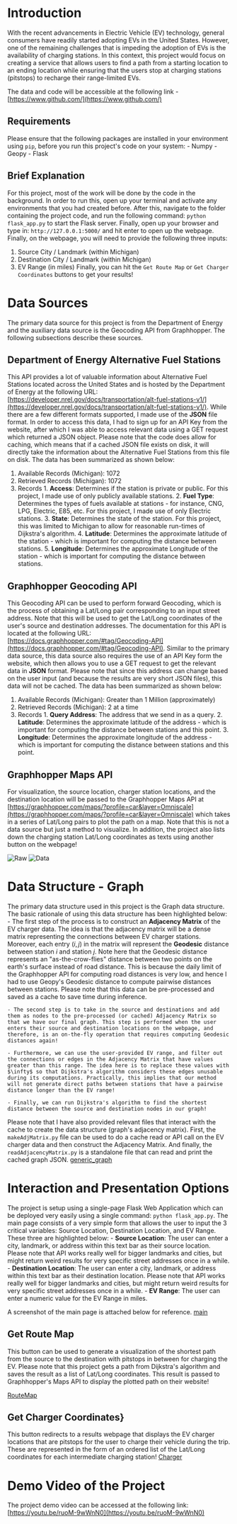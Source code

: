 # Introduction
With the recent advancements in Electric Vehicle (EV) technology, general consumers have readily started adopting EVs in the United States. However, one of the remaining challenges that is impeding the adoption of EVs is the availability of charging stations. In this context, this project would focus on creating a service that allows users to find a path from a starting location to an ending location while ensuring that the users stop at charging stations (pitstops) to recharge their range-limited EVs.

The data and code will be accessible at the following link - [https://www.github.com/](https://www.github.com/)

## Requirements
Please ensure that the following packages are installed in your environment using `pip`, before you run this project's code on your system:
    - Numpy
    - Geopy
    - Flask
## Brief Explanation
For this project, most of the work will be done by the code in the background. In order to run this, open up your terminal and activate any environments that you had created before. After this, navigate to the folder containing the project code, and run the following command: `python flask_app.py` to start the Flask server. Finally, open up your browser and type in: `http://127.0.0.1:5000/` and hit enter to open up the webpage. Finally, on the webpage, you will need to provide the following three inputs:
  1. Source City / Landmark (within Michigan)
  2. Destination City / Landmark (within Michigan)
  3. EV Range (in miles)
Finally, you can hit the `Get Route Map` or `Get Charger Coordinates` buttons to get your results!

# Data Sources
The primary data source for this project is from the Department of Energy and the auxiliary data source is the Geocoding API from Graphhopper. The following subsections describe these sources.

## Department of Energy Alternative Fuel Stations
This API provides a lot of valuable information about Alternative Fuel Stations located across the United States and is hosted by the Department of Energy at the following URL: [https://developer.nrel.gov/docs/transportation/alt-fuel-stations-v1/](https://developer.nrel.gov/docs/transportation/alt-fuel-stations-v1/). While there are a few different formats supported, I made use of the **JSON** file format. In order to access this data, I had to sign up for an API Key from the website, after which I was able to access relevant data using a GET request which returned a JSON object. Please note that the code does allow for caching, which means that if a cached JSON file exists on disk, it will directly take the information about the Alternative Fuel Stations from this file on disk. The data has been summarized as shown below:
  1. Available Records (Michigan): 1072
  2. Retrieved Records (Michigan): 1072
  3. Records
    1. **Access**: Determines if the station is private or public. For this project, I made use of only publicly available stations.
    2. **Fuel Type**: Determines the types of fuels available at stations - for instance, CNG, LPG, Electric, E85, etc. For this project, I made use of only Electric stations.
    3. **State**: Determines the state of the station. For this project, this was limited to Michigan to allow for reasonable run-times of Dijkstra's algorithm.
    4. **Latitude**: Determines the approximate latitude of the station - which is important for computing the distance between stations.
    5. **Longitude**: Determines the approximate Longitude of the station - which is important for computing the distance between stations.


## Graphhopper Geocoding API
This Geocoding API can be used to perform forward Geocoding, which is the process of obtaining a Lat/Long pair corresponding to an input street address. Note that this will be used to get the Lat/Long coordinates of the user's source and destination addresses. The documentation for this API is located at the following URL: [https://docs.graphhopper.com/#tag/Geocoding-API](https://docs.graphhopper.com/#tag/Geocoding-API). Similar to the primary data source, this data source also requires the use of an API Key form the website, which then allows you to use a GET request to get the relevant data in **JSON** format. Please note that since this address can change based on the user input (and because the results are very short JSON files), this data will not be cached. The data has been summarized as shown below:
  1. Available Records (Michigan): Greater than 1 Million (approximately)
  2. Retrieved Records (Michigan): 2 at a time
  3. Records
    1. **Query Address**: The address that we send in as a query.
    2. **Latitude**: Determines the approximate latitude of the address - which is important for computing the distance between stations and this point.
    3. **Longitude**: Determines the approximate longitude of the address - which is important for computing the distance between stations and this point.


## Graphhopper Maps API
For visualization, the source location, charger station locations, and the destination location will be passed to the Graphhopper Maps API at [https://graphhopper.com/maps/?profile=car&layer=Omniscale](https://graphhopper.com/maps/?profile=car&layer=Omniscale) which takes in a series of Lat/Long pairs to plot the path on a map. Note that this is not a data source but just a method to visualize. In addition, the project also lists down the charging station Lat/Long coordinates as texts using another button on the webpage!

![Raw](rawData.PNG)
![Data](data_graph.PNG)


# Data Structure - Graph
The primary data structure used in this project is the Graph data structure. The basic rationale of using this data structure has been highlighted below:
    - The first step of the process is to construct an **Adjacency Matrix** of the EV charger data. The idea is that the adjacency matrix will be a dense matrix representing the connections between EV charger stations. Moreover, each entry ($i,j$) in the matrix will represent the **Geodesic** distance between station $i$ and station $j$. Note here that the Geodesic distance represents an "as-the-crow-flies" distance between two points on the earth's surface instead of road distance. This is because the daily limit of the Graphhopper API for computing road distances is very low, and hence I had to use Geopy's Geodesic distance to compute pairwise distances between stations. Please note that this data can be pre-processed and saved as a cache to save time during inference.

    - The second step is to take in the source and destinations and add them as nodes to the pre-processed (or cached) Adjacency Matrix so that we have our final graph. This step is performed when the user enters their source and destination locations on the webpage, and therefore, is an on-the-fly operation that requires computing Geodesic distances again!

    - Furthermore, we can use the user-provided EV range, and filter out the connections or edges in the Adjacency Matrix that have values greater than this range. The idea here is to replace these values with $\infty$ so that Dijkstra's algorithm considers these edges unusable during its computations. Practically, this implies that our method will not generate direct paths between stations that have a pairwise distance longer than the EV range!

    - Finally, we can run Dijkstra's algorithm to find the shortest distance between the source and destination nodes in our graph!

Please note that I have also provided relevant files that interact with the cache to create the data structure (graph's adjacency matrix). First, the `makeAdjMatrix.py` file can be used to do a cache read or API call on the EV charger data and then construct the Adjacency Matrix. And finally, the `readAdjacencyMatrix.py` is a standalone file that can read and print the cached graph JSON.
[generic_graph](graph.PNG)

# Interaction and Presentation Options
The project is setup using a single-page Flask Web Application which can be deployed very easily using a single command: `python flask_app.py`. The main page consists of a very simple form that allows the user to input the 3 critical variables: Source Location, Destination Location, and EV Range. These three are highlighted below:
    - **Source Location**: The user can enter a city, landmark, or address within this text bar as their source location. Please note that API works really well for bigger landmarks and cities, but might return weird results for very specific street addresses once in a while.
    - **Destination Location**: The user can enter a city, landmark, or address within this text bar as their destination location. Please note that API works really well for bigger landmarks and cities, but might return weird results for very specific street addresses once in a while.
    - **EV Range**: The user can enter a numeric value for the EV Range in miles.

A screenshot of the main page is attached below for reference.
[main](CaptureProj.PNG)

## Get Route Map
This button can be used to generate a visualization of the shortest path from the source to the destination with pitstops in between for charging the EV. Please note that this project gets a path from Dijkstra's algorithm and saves the result as a list of Lat/Long coordinates. This result is passed to Graphhopper's Maps API to display the plotted path on their website!

[RouteMap](CaptureProj2.PNG)

## Get Charger Coordinates}
This button redirects to a results webpage that displays the EV charger locations that are pitstops for the user to charge their vehicle during the trip. These are represented in the form of an ordered list of the Lat/Long coordinates for each intermediate charging station!
[Charger](CaptureProj3.PNG)

# Demo Video of the Project
The project demo video can be accessed at the following link: [https://youtu.be/ruoM-9wWnN0](https://youtu.be/ruoM-9wWnN0)